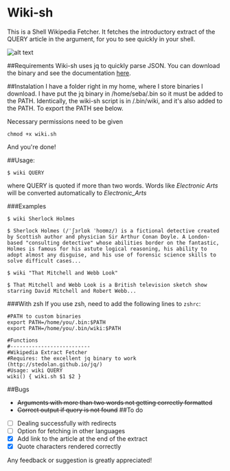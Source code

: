 Wiki-sh
=======
This is a Shell Wikipedia Fetcher. It fetches the introductory extract of the QUERY article in the argument, for you to see quickly in your shell.
 
![alt text](http://i.imgur.com/4kxvm9C.png "It looks like this!")

##Requirements
Wiki-sh uses jq to quickly parse JSON. You can download the binary and see the documentation [here](http://stedolan.github.io/jq/).

##Instalation
I have a folder right in my home, where I store binaries I download. I have put the jq binary in /home/seba/.bin so it must be added to the PATH. Identically, the wiki-sh script is in /.bin/wiki, and it's also added to the PATH.
To export the PATH see below.

Necessary permissions need to be given
```shell
chmod +x wiki.sh
```
And you're done!

##Usage:

```shell
$ wiki QUERY
```
where QUERY is quoted if more than two words.
Words like *Electronic Arts* will be converted automatically to *Electronic_Arts*

###Examples
```shell
$ wiki Sherlock Holmes

$ Sherlock Holmes (/ˈʃɜrlɒk ˈhoʊmz/) is a fictional detective created by Scottish author and physician Sir Arthur Conan Doyle. A London-based "consulting detective" whose abilities border on the fantastic, Holmes is famous for his astute logical reasoning, his ability to adopt almost any disguise, and his use of forensic science skills to solve difficult cases...
```
```shell
$ wiki "That Mitchell and Webb Look"

$ That Mitchell and Webb Look is a British television sketch show starring David Mitchell and Robert Webb...
```

###With zsh
If you use zsh, need to add the following lines to ```zshrc```:

```shell
#PATH to custom binaries 
export PATH=/home/you/.bin:$PATH
export PATH=/home/you/.bin/wiki:$PATH

#Functions
#--------------------------
#Wikipedia Extract Fetcher
#Requires: the excellent jq binary to work (http://stedolan.github.io/jq/)
#Usage: wiki QUERY
wiki() { wiki.sh $1 $2 }
```
##Bugs
* ~~Arguments with more than two words not getting correctly formatted~~
* ~~Correct output if query is not found~~
##To do

- [ ] Dealing successfully with redirects
- [ ] Option for fetching in other languages
- [x] Add link to the article at the end of the extract
- [x] Quote characters rendered correctly

Any feedback or suggestion is greatly appreciated!
